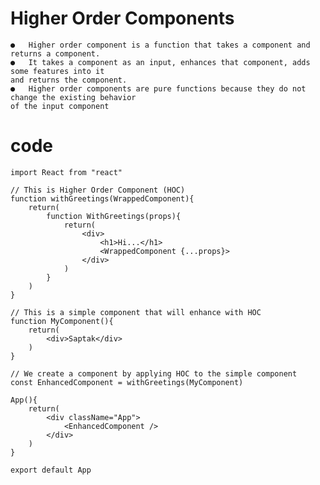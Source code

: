 # Higher Order Components 
    ●   Higher order component is a function that takes a component and  returns a component. 
    ●   It takes a component as an input, enhances that component, adds  some features into it 
    and returns the component. 
    ●   Higher order components are pure functions because they do not  change the existing behavior 
    of the input component

# code

    import React from "react"

    // This is Higher Order Component (HOC)
    function withGreetings(WrappedComponent){
        return(
            function WithGreetings(props){
                return(
                    <div>
                        <h1>Hi...</h1>
                        <WrappedComponent {...props}>
                    </div>
                )
            }
        )
    }

    // This is a simple component that will enhance with HOC
    function MyComponent(){
        return(
            <div>Saptak</div>
        )
    }

    // We create a component by applying HOC to the simple component
    const EnhancedComponent = withGreetings(MyComponent)

    App(){
        return(
            <div className="App"> 
                <EnhancedComponent />
            </div>
        )
    }

    export default App